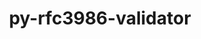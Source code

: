 ---
title: "py-rfc3986-validator"
layout: cache
categories: [package, develop]
meta: {"compilers": ["gcc@=11.1.0", "gcc@=11.4.0", "gcc@=9.4.0", "oneapi@=2024.2.1"], "num_specs": 72, "num_specs_by_stack": {"data-vis-sdk": 8, "e4s": 16, "e4s-neoverse-v2": 16, "e4s-neoverse_v1": 6, "e4s-oneapi": 24, "e4s-power": 2, "root": 72}, "oss": ["ubuntu20.04", "ubuntu22.04"], "platforms": ["linux"], "stacks": ["data-vis-sdk", "e4s", "e4s-neoverse-v2", "e4s-neoverse_v1", "e4s-oneapi", "e4s-power", "root"], "targets": ["neoverse_v1", "neoverse_v2", "ppc64le", "x86_64_v3"], "versions": ["0.1.1"]}
spec_details: [{"compiler": "gcc@=11.4.0", "hash": "25k7akfvmtn7dogishrwqr7oyiiuedzy", "os": "ubuntu22.04", "platform": "linux", "size": "-", "stacks": ["e4s", "root"], "target": "x86_64_v3", "variants": ["build_system=python_pip"], "versions": ["0.1.1"]}, {"compiler": "gcc@=11.4.0", "hash": "2xibdyyvkxnup243dcgsblzhbcmylkpn", "os": "ubuntu22.04", "platform": "linux", "size": "-", "stacks": ["e4s-neoverse_v1", "root"], "target": "neoverse_v1", "variants": ["build_system=python_pip"], "versions": ["0.1.1"]}, {"compiler": "gcc@=11.4.0", "hash": "3avxgv5mzblosqkmyfxnzadacyhid3iu", "os": "ubuntu22.04", "platform": "linux", "size": "-", "stacks": ["e4s-neoverse-v2", "root"], "target": "neoverse_v2", "variants": ["build_system=python_pip"], "versions": ["0.1.1"]}, {"compiler": "gcc@=11.4.0", "hash": "3naoupoorrmmdnew4xxdynhu2l5olg2x", "os": "ubuntu22.04", "platform": "linux", "size": "-", "stacks": ["e4s", "root"], "target": "x86_64_v3", "variants": ["build_system=python_pip"], "versions": ["0.1.1"]}, {"compiler": "gcc@=11.4.0", "hash": "3vqpnmfoxd7uvf7fcdrd3dkdoqf2c3cy", "os": "ubuntu22.04", "platform": "linux", "size": "-", "stacks": ["e4s-neoverse-v2", "root"], "target": "neoverse_v2", "variants": ["build_system=python_pip"], "versions": ["0.1.1"]}, {"compiler": "gcc@=11.4.0", "hash": "42q62pz5en7jmsyniis3nl4ljh4qx4lf", "os": "ubuntu22.04", "platform": "linux", "size": "-", "stacks": ["e4s-neoverse-v2", "root"], "target": "neoverse_v2", "variants": ["build_system=python_pip"], "versions": ["0.1.1"]}, {"compiler": "gcc@=11.4.0", "hash": "46k7pmkdmlab7eoumvceglndfgvqwzrc", "os": "ubuntu22.04", "platform": "linux", "size": "-", "stacks": ["e4s", "root"], "target": "x86_64_v3", "variants": ["build_system=python_pip"], "versions": ["0.1.1"]}, {"compiler": "gcc@=11.1.0", "hash": "54mnd27sxvwrqnt2oo63tnlnnqrtkttn", "os": "ubuntu20.04", "platform": "linux", "size": "-", "stacks": ["data-vis-sdk", "root"], "target": "x86_64_v3", "variants": ["build_system=python_pip"], "versions": ["0.1.1"]}, {"compiler": "gcc@=11.4.0", "hash": "56uyhzxzexuctwkmxhi4uabhp5hq25co", "os": "ubuntu22.04", "platform": "linux", "size": "-", "stacks": ["e4s", "root"], "target": "x86_64_v3", "variants": ["build_system=python_pip"], "versions": ["0.1.1"]}, {"compiler": "oneapi@=2024.2.1", "hash": "5d26nir4yerkk7vlrwvtjanyjzd2ocpn", "os": "ubuntu22.04", "platform": "linux", "size": "-", "stacks": ["e4s-oneapi", "root"], "target": "x86_64_v3", "variants": ["build_system=python_pip"], "versions": ["0.1.1"]}, {"compiler": "gcc@=11.1.0", "hash": "5nf5ac6qswssjl7aqjv6z2ztcexvj3av", "os": "ubuntu20.04", "platform": "linux", "size": "-", "stacks": ["data-vis-sdk", "root"], "target": "x86_64_v3", "variants": ["build_system=python_pip"], "versions": ["0.1.1"]}, {"compiler": "oneapi@=2024.2.1", "hash": "5nh27gguw7e4y57v7pk2tkfepxgph3xj", "os": "ubuntu22.04", "platform": "linux", "size": "-", "stacks": ["e4s-oneapi", "root"], "target": "x86_64_v3", "variants": ["build_system=python_pip"], "versions": ["0.1.1"]}, {"compiler": "gcc@=11.4.0", "hash": "a56yjc5pyswjou25sodx7banv4u776ot", "os": "ubuntu22.04", "platform": "linux", "size": "-", "stacks": ["e4s", "root"], "target": "x86_64_v3", "variants": ["build_system=python_pip"], "versions": ["0.1.1"]}, {"compiler": "gcc@=11.4.0", "hash": "a5kvhzlqfdrs75eqvbhuwfkexjkeranc", "os": "ubuntu22.04", "platform": "linux", "size": "-", "stacks": ["e4s-neoverse-v2", "root"], "target": "neoverse_v2", "variants": ["build_system=python_pip"], "versions": ["0.1.1"]}, {"compiler": "oneapi@=2024.2.1", "hash": "agg4pjyxgc7iubtig52almmhtug4dcx2", "os": "ubuntu22.04", "platform": "linux", "size": "-", "stacks": ["e4s-oneapi", "root"], "target": "x86_64_v3", "variants": ["build_system=python_pip"], "versions": ["0.1.1"]}, {"compiler": "oneapi@=2024.2.1", "hash": "ceogsooxnkqt27udeqgkdipazuqzrpap", "os": "ubuntu22.04", "platform": "linux", "size": "-", "stacks": ["e4s-oneapi", "root"], "target": "x86_64_v3", "variants": ["build_system=python_pip"], "versions": ["0.1.1"]}, {"compiler": "oneapi@=2024.2.1", "hash": "cphrgd2rbfkgwgidfly6z22oeviwxmlt", "os": "ubuntu22.04", "platform": "linux", "size": "-", "stacks": ["e4s-oneapi", "root"], "target": "x86_64_v3", "variants": ["build_system=python_pip"], "versions": ["0.1.1"]}, {"compiler": "gcc@=11.4.0", "hash": "cvnyw4of25vrdku5t5gofrwnwahbezf4", "os": "ubuntu22.04", "platform": "linux", "size": "-", "stacks": ["e4s-neoverse-v2", "root"], "target": "neoverse_v2", "variants": ["build_system=python_pip"], "versions": ["0.1.1"]}, {"compiler": "gcc@=11.4.0", "hash": "cymhqsk45wvcwmhzdxhnxocpqrkwimzp", "os": "ubuntu22.04", "platform": "linux", "size": "-", "stacks": ["e4s", "root"], "target": "x86_64_v3", "variants": ["build_system=python_pip"], "versions": ["0.1.1"]}, {"compiler": "gcc@=11.4.0", "hash": "cypluppiqr5dxitu5nc7vwphfivmjbkh", "os": "ubuntu22.04", "platform": "linux", "size": "-", "stacks": ["e4s", "root"], "target": "x86_64_v3", "variants": ["build_system=python_pip"], "versions": ["0.1.1"]}, {"compiler": "oneapi@=2024.2.1", "hash": "de6jzhf4yuvqu3iau27dby4ejqod6ysy", "os": "ubuntu22.04", "platform": "linux", "size": "-", "stacks": ["e4s-oneapi", "root"], "target": "x86_64_v3", "variants": ["build_system=python_pip"], "versions": ["0.1.1"]}, {"compiler": "oneapi@=2024.2.1", "hash": "ds3ltyyo6bbys2dnd3tvctpuse2jobah", "os": "ubuntu22.04", "platform": "linux", "size": "-", "stacks": ["e4s-oneapi", "root"], "target": "x86_64_v3", "variants": ["build_system=python_pip"], "versions": ["0.1.1"]}, {"compiler": "oneapi@=2024.2.1", "hash": "ekbz4mgbmydlsr6y33b7uthbxcwm4zu2", "os": "ubuntu22.04", "platform": "linux", "size": "-", "stacks": ["e4s-oneapi", "root"], "target": "x86_64_v3", "variants": ["build_system=python_pip"], "versions": ["0.1.1"]}, {"compiler": "gcc@=11.4.0", "hash": "eqarlxdhknljggufkn6fgcorukw62rii", "os": "ubuntu22.04", "platform": "linux", "size": "-", "stacks": ["e4s", "root"], "target": "x86_64_v3", "variants": ["build_system=python_pip"], "versions": ["0.1.1"]}, {"compiler": "gcc@=11.4.0", "hash": "erri4yngcjg5ehv4bmc6z67lqkl6tuao", "os": "ubuntu22.04", "platform": "linux", "size": "-", "stacks": ["e4s-neoverse-v2", "root"], "target": "neoverse_v2", "variants": ["build_system=python_pip"], "versions": ["0.1.1"]}, {"compiler": "oneapi@=2024.2.1", "hash": "ezr4f5nwsm7pc36ntfamxgoplhammqkh", "os": "ubuntu22.04", "platform": "linux", "size": "-", "stacks": ["e4s-oneapi", "root"], "target": "x86_64_v3", "variants": ["build_system=python_pip"], "versions": ["0.1.1"]}, {"compiler": "gcc@=11.4.0", "hash": "ezrz4he23jjwqilpz4sxqlhpzzfrh75i", "os": "ubuntu22.04", "platform": "linux", "size": "-", "stacks": ["e4s", "root"], "target": "x86_64_v3", "variants": ["build_system=python_pip"], "versions": ["0.1.1"]}, {"compiler": "gcc@=9.4.0", "hash": "fd4debfcjqo5753ue46k6c32xexjx7vx", "os": "ubuntu20.04", "platform": "linux", "size": "-", "stacks": ["e4s-power", "root"], "target": "ppc64le", "variants": ["build_system=python_pip"], "versions": ["0.1.1"]}, {"compiler": "gcc@=11.1.0", "hash": "fi2x3e6t2g33uiehbs5mggh4zmtxx6sw", "os": "ubuntu20.04", "platform": "linux", "size": "-", "stacks": ["data-vis-sdk", "root"], "target": "x86_64_v3", "variants": ["build_system=python_pip"], "versions": ["0.1.1"]}, {"compiler": "gcc@=11.4.0", "hash": "foweivmhja2hl4hujnbg23iasl4nt4la", "os": "ubuntu22.04", "platform": "linux", "size": "-", "stacks": ["e4s-neoverse_v1", "root"], "target": "neoverse_v1", "variants": ["build_system=python_pip"], "versions": ["0.1.1"]}, {"compiler": "gcc@=11.4.0", "hash": "gdq55q4tqf6ueu3urnhgg7lajcdjjrl2", "os": "ubuntu22.04", "platform": "linux", "size": "-", "stacks": ["e4s", "root"], "target": "x86_64_v3", "variants": ["build_system=python_pip"], "versions": ["0.1.1"]}, {"compiler": "oneapi@=2024.2.1", "hash": "gpfreejommclgnry2tvctr66khkfyksh", "os": "ubuntu22.04", "platform": "linux", "size": "-", "stacks": ["e4s-oneapi", "root"], "target": "x86_64_v3", "variants": ["build_system=python_pip"], "versions": ["0.1.1"]}, {"compiler": "oneapi@=2024.2.1", "hash": "hmuz7pq3y4dppg2pexqmllvwmwajnpue", "os": "ubuntu22.04", "platform": "linux", "size": "-", "stacks": ["e4s-oneapi", "root"], "target": "x86_64_v3", "variants": ["build_system=python_pip"], "versions": ["0.1.1"]}, {"compiler": "gcc@=11.1.0", "hash": "iqbsf3ooh5qgkyjl45lr7mcdbwlbbobu", "os": "ubuntu20.04", "platform": "linux", "size": "-", "stacks": ["data-vis-sdk", "root"], "target": "x86_64_v3", "variants": ["build_system=python_pip"], "versions": ["0.1.1"]}, {"compiler": "gcc@=11.4.0", "hash": "jdn2wgiw6cghydsvyifwlnfy5btcjfo2", "os": "ubuntu22.04", "platform": "linux", "size": "-", "stacks": ["e4s-neoverse-v2", "root"], "target": "neoverse_v2", "variants": ["build_system=python_pip"], "versions": ["0.1.1"]}, {"compiler": "oneapi@=2024.2.1", "hash": "jiykhkyb72pcigemtrwjlltsenytcgco", "os": "ubuntu22.04", "platform": "linux", "size": "-", "stacks": ["e4s-oneapi", "root"], "target": "x86_64_v3", "variants": ["build_system=python_pip"], "versions": ["0.1.1"]}, {"compiler": "oneapi@=2024.2.1", "hash": "jnujnns3gn3flx44xnhli6xugla4lbi5", "os": "ubuntu22.04", "platform": "linux", "size": "-", "stacks": ["e4s-oneapi", "root"], "target": "x86_64_v3", "variants": ["build_system=python_pip"], "versions": ["0.1.1"]}, {"compiler": "gcc@=11.4.0", "hash": "l26j7yvumni2fdxud6vycdboqpsnm3io", "os": "ubuntu22.04", "platform": "linux", "size": "-", "stacks": ["e4s-neoverse_v1", "root"], "target": "neoverse_v1", "variants": ["build_system=python_pip"], "versions": ["0.1.1"]}, {"compiler": "gcc@=11.4.0", "hash": "lc6d6n7qsgl6vpprqcjhjnemt4diw62o", "os": "ubuntu22.04", "platform": "linux", "size": "-", "stacks": ["e4s-neoverse_v1", "root"], "target": "neoverse_v1", "variants": ["build_system=python_pip"], "versions": ["0.1.1"]}, {"compiler": "gcc@=11.4.0", "hash": "lleu4b3tmmuitd3nzo76vkg7ks4neylr", "os": "ubuntu22.04", "platform": "linux", "size": "-", "stacks": ["e4s", "root"], "target": "x86_64_v3", "variants": ["build_system=python_pip"], "versions": ["0.1.1"]}, {"compiler": "gcc@=11.1.0", "hash": "lm74zk6fxf6lwybnk52iy2k3u4ojxc2l", "os": "ubuntu20.04", "platform": "linux", "size": "-", "stacks": ["data-vis-sdk", "root"], "target": "x86_64_v3", "variants": ["build_system=python_pip"], "versions": ["0.1.1"]}, {"compiler": "gcc@=11.4.0", "hash": "lmceswfecru3bwlbduivisfqqfffqrud", "os": "ubuntu22.04", "platform": "linux", "size": "-", "stacks": ["e4s-neoverse-v2", "root"], "target": "neoverse_v2", "variants": ["build_system=python_pip"], "versions": ["0.1.1"]}, {"compiler": "gcc@=11.4.0", "hash": "lxzaqukubyz7txkxjxeyqypigl3ufttz", "os": "ubuntu22.04", "platform": "linux", "size": "-", "stacks": ["e4s", "root"], "target": "x86_64_v3", "variants": ["build_system=python_pip"], "versions": ["0.1.1"]}, {"compiler": "oneapi@=2024.2.1", "hash": "mtarl2xlu753sl4gtzn5hpefq2iabeg2", "os": "ubuntu22.04", "platform": "linux", "size": "-", "stacks": ["e4s-oneapi", "root"], "target": "x86_64_v3", "variants": ["build_system=python_pip"], "versions": ["0.1.1"]}, {"compiler": "gcc@=11.1.0", "hash": "mv5ikru3h6m5dy4a2nsqtjml2trpl554", "os": "ubuntu20.04", "platform": "linux", "size": "-", "stacks": ["data-vis-sdk", "root"], "target": "x86_64_v3", "variants": ["build_system=python_pip"], "versions": ["0.1.1"]}, {"compiler": "oneapi@=2024.2.1", "hash": "mxqj754j56rcrpg22lrx5p6y6su6fb2i", "os": "ubuntu22.04", "platform": "linux", "size": "-", "stacks": ["e4s-oneapi", "root"], "target": "x86_64_v3", "variants": ["build_system=python_pip"], "versions": ["0.1.1"]}, {"compiler": "gcc@=11.4.0", "hash": "n2jtobzgv5faljmpmokwk5426uf3cuji", "os": "ubuntu22.04", "platform": "linux", "size": "-", "stacks": ["e4s", "root"], "target": "x86_64_v3", "variants": ["build_system=python_pip"], "versions": ["0.1.1"]}, {"compiler": "gcc@=11.4.0", "hash": "nj2fl7fcjg6w7yjv5epbl5pva2wll24g", "os": "ubuntu22.04", "platform": "linux", "size": "-", "stacks": ["e4s-neoverse-v2", "root"], "target": "neoverse_v2", "variants": ["build_system=python_pip"], "versions": ["0.1.1"]}, {"compiler": "gcc@=11.4.0", "hash": "nmtb5eczvutp2puqinalnmdybwi7qmyr", "os": "ubuntu22.04", "platform": "linux", "size": "-", "stacks": ["e4s-neoverse-v2", "root"], "target": "neoverse_v2", "variants": ["build_system=python_pip"], "versions": ["0.1.1"]}, {"compiler": "gcc@=11.4.0", "hash": "nyprg4wwywobb3vdkj32rbbczuvj7ydm", "os": "ubuntu22.04", "platform": "linux", "size": "-", "stacks": ["e4s-neoverse_v1", "root"], "target": "neoverse_v1", "variants": ["build_system=python_pip"], "versions": ["0.1.1"]}, {"compiler": "gcc@=11.1.0", "hash": "ong52khjejq6sgdl6ahhb3rc7yntr6ir", "os": "ubuntu20.04", "platform": "linux", "size": "-", "stacks": ["data-vis-sdk", "root"], "target": "x86_64_v3", "variants": ["build_system=python_pip"], "versions": ["0.1.1"]}, {"compiler": "oneapi@=2024.2.1", "hash": "ozh2v27iespd2h3imaih6oiehfw5nvj5", "os": "ubuntu22.04", "platform": "linux", "size": "-", "stacks": ["e4s-oneapi", "root"], "target": "x86_64_v3", "variants": ["build_system=python_pip"], "versions": ["0.1.1"]}, {"compiler": "oneapi@=2024.2.1", "hash": "q35rw5eupjlc4fnqkjaw2zab5durcdcd", "os": "ubuntu22.04", "platform": "linux", "size": "-", "stacks": ["e4s-oneapi", "root"], "target": "x86_64_v3", "variants": ["build_system=python_pip"], "versions": ["0.1.1"]}, {"compiler": "gcc@=11.4.0", "hash": "qltdj2ms6eaoajrjh6y6bcjbwgtnffcv", "os": "ubuntu22.04", "platform": "linux", "size": "-", "stacks": ["e4s", "root"], "target": "x86_64_v3", "variants": ["build_system=python_pip"], "versions": ["0.1.1"]}, {"compiler": "gcc@=11.4.0", "hash": "qqluvjsgnnrpprltyvah4qrticdvdv2f", "os": "ubuntu22.04", "platform": "linux", "size": "-", "stacks": ["e4s", "root"], "target": "x86_64_v3", "variants": ["build_system=python_pip"], "versions": ["0.1.1"]}, {"compiler": "oneapi@=2024.2.1", "hash": "qtpcn4fvv2xbakvmjv5e77gogvuznu45", "os": "ubuntu22.04", "platform": "linux", "size": "-", "stacks": ["e4s-oneapi", "root"], "target": "x86_64_v3", "variants": ["build_system=python_pip"], "versions": ["0.1.1"]}, {"compiler": "oneapi@=2024.2.1", "hash": "qzzdvcmeeh5hf6fbpb7w4mpwjfi4de6w", "os": "ubuntu22.04", "platform": "linux", "size": "-", "stacks": ["e4s-oneapi", "root"], "target": "x86_64_v3", "variants": ["build_system=python_pip"], "versions": ["0.1.1"]}, {"compiler": "gcc@=9.4.0", "hash": "sgytij7upeol4j5z2kchdjxvvrpyrbbt", "os": "ubuntu20.04", "platform": "linux", "size": "-", "stacks": ["e4s-power", "root"], "target": "ppc64le", "variants": ["build_system=python_pip"], "versions": ["0.1.1"]}, {"compiler": "gcc@=11.4.0", "hash": "skmv3ed6flbxuwqunfojlt2mtsql4e3y", "os": "ubuntu22.04", "platform": "linux", "size": "-", "stacks": ["e4s-neoverse-v2", "root"], "target": "neoverse_v2", "variants": ["build_system=python_pip"], "versions": ["0.1.1"]}, {"compiler": "oneapi@=2024.2.1", "hash": "ueu4flanlklx7mgm67fokg3mtoemf4ro", "os": "ubuntu22.04", "platform": "linux", "size": "-", "stacks": ["e4s-oneapi", "root"], "target": "x86_64_v3", "variants": ["build_system=python_pip"], "versions": ["0.1.1"]}, {"compiler": "gcc@=11.4.0", "hash": "ulwnkv53v7ksyrtrrhrpyadqed4xuaxo", "os": "ubuntu22.04", "platform": "linux", "size": "-", "stacks": ["e4s-neoverse-v2", "root"], "target": "neoverse_v2", "variants": ["build_system=python_pip"], "versions": ["0.1.1"]}, {"compiler": "oneapi@=2024.2.1", "hash": "vyhkt73yufhdqb4cd5t56xqawe7blcn6", "os": "ubuntu22.04", "platform": "linux", "size": "-", "stacks": ["e4s-oneapi", "root"], "target": "x86_64_v3", "variants": ["build_system=python_pip"], "versions": ["0.1.1"]}, {"compiler": "gcc@=11.4.0", "hash": "w4lu5hv5vgqu2mb3jdqoygbmllqbfqlk", "os": "ubuntu22.04", "platform": "linux", "size": "-", "stacks": ["e4s", "root"], "target": "x86_64_v3", "variants": ["build_system=python_pip"], "versions": ["0.1.1"]}, {"compiler": "gcc@=11.4.0", "hash": "x45vksyfaogfks7olqnbteutkevade4k", "os": "ubuntu22.04", "platform": "linux", "size": "-", "stacks": ["e4s-neoverse-v2", "root"], "target": "neoverse_v2", "variants": ["build_system=python_pip"], "versions": ["0.1.1"]}, {"compiler": "oneapi@=2024.2.1", "hash": "xdcpk7pjctmrdlkywg4tv72po6w5ngq7", "os": "ubuntu22.04", "platform": "linux", "size": "-", "stacks": ["e4s-oneapi", "root"], "target": "x86_64_v3", "variants": ["build_system=python_pip"], "versions": ["0.1.1"]}, {"compiler": "gcc@=11.4.0", "hash": "xfshb3dkfugvsvdpgmpljxoj4zugmj52", "os": "ubuntu22.04", "platform": "linux", "size": "-", "stacks": ["e4s-neoverse-v2", "root"], "target": "neoverse_v2", "variants": ["build_system=python_pip"], "versions": ["0.1.1"]}, {"compiler": "oneapi@=2024.2.1", "hash": "xr7t3rxbqxtvku7x22rp3y6bj76pw3ct", "os": "ubuntu22.04", "platform": "linux", "size": "-", "stacks": ["e4s-oneapi", "root"], "target": "x86_64_v3", "variants": ["build_system=python_pip"], "versions": ["0.1.1"]}, {"compiler": "oneapi@=2024.2.1", "hash": "xt4a5wqia32ts673e6p647rliyzssgwe", "os": "ubuntu22.04", "platform": "linux", "size": "-", "stacks": ["e4s-oneapi", "root"], "target": "x86_64_v3", "variants": ["build_system=python_pip"], "versions": ["0.1.1"]}, {"compiler": "gcc@=11.4.0", "hash": "ytka7bce22yddd4c6anxe5qw4loyezri", "os": "ubuntu22.04", "platform": "linux", "size": "-", "stacks": ["e4s-neoverse_v1", "root"], "target": "neoverse_v1", "variants": ["build_system=python_pip"], "versions": ["0.1.1"]}, {"compiler": "gcc@=11.4.0", "hash": "yzax3bdkxm2g3wv5e5jo33s6p4aa53ir", "os": "ubuntu22.04", "platform": "linux", "size": "-", "stacks": ["e4s-neoverse-v2", "root"], "target": "neoverse_v2", "variants": ["build_system=python_pip"], "versions": ["0.1.1"]}, {"compiler": "gcc@=11.1.0", "hash": "zeonjgawmgz23rx5vvfog5dbkplg3zfx", "os": "ubuntu20.04", "platform": "linux", "size": "-", "stacks": ["data-vis-sdk", "root"], "target": "x86_64_v3", "variants": ["build_system=python_pip"], "versions": ["0.1.1"]}, {"compiler": "gcc@=11.4.0", "hash": "zqgebezjm72z76rk3fh5elqumigq22hg", "os": "ubuntu22.04", "platform": "linux", "size": "-", "stacks": ["e4s-neoverse-v2", "root"], "target": "neoverse_v2", "variants": ["build_system=python_pip"], "versions": ["0.1.1"]}]
---
